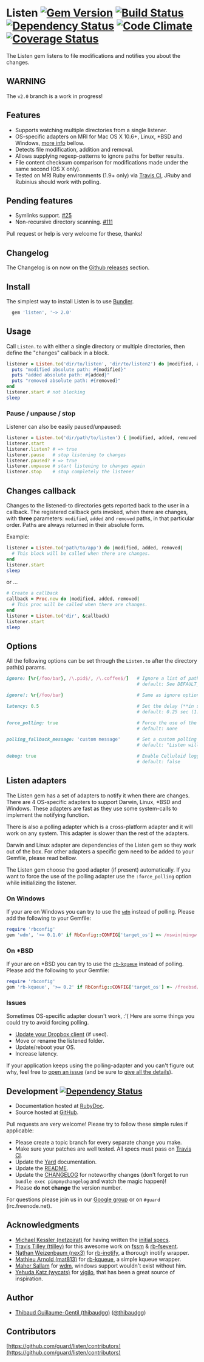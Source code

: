 # Listen [![Gem Version](https://badge.fury.io/rb/listen.png)](http://badge.fury.io/rb/listen) [![Build Status](https://secure.travis-ci.org/guard/listen.png?branch=master)](http://travis-ci.org/guard/listen) [![Dependency Status](https://gemnasium.com/guard/listen.png)](https://gemnasium.com/guard/listen) [![Code Climate](https://codeclimate.com/github/guard/listen.png)](https://codeclimate.com/github/guard/listen) [![Coverage Status](https://coveralls.io/repos/guard/listen/badge.png?branch=master)](https://coveralls.io/r/guard/listen)

The Listen gem listens to file modifications and notifies you about the changes.

## WARNING

The `v2.0` branch is a work in progress!

## Features

* Supports watching multiple directories from a single listener.
* OS-specific adapters on MRI for Mac OS X 10.6+, Linux, *BSD and Windows, [more info](#listen-adapters) bellow.
* Detects file modification, addition and removal.
* Allows supplying regexp-patterns to ignore paths for better results.
* File content checksum comparison for modifications made under the same second (OS X only).
* Tested on MRI Ruby environments (1.9+ only) via [Travis CI](https://travis-ci.org/guard/listen), JRuby and Rubinius should work with polling.

## Pending features

* Symlinks support. [#25](https://github.com/guard/listen/issues/25)
* Non-recursive directory scanning. [#111](https://github.com/guard/listen/issues/111)

Pull request or help is very welcome for these, thanks!

## Changelog

The Changelog is on now on the [Github releases](https://github.com/guard/listen/releases) section.

## Install

The simplest way to install Listen is to use [Bundler](http://bundler.io).

```ruby
  gem 'listen', '~> 2.0'
```

## Usage

Call `Listen.to` with either a single directory or multiple directories, then define the "changes" callback in a block.

``` ruby
listener = Listen.to('dir/to/listen', 'dir/to/listen2') do |modified, added, removed|
  puts "modified absolute path: #{modified}"
  puts "added absolute path: #{added}"
  puts "removed absolute path: #{removed}"
end
listener.start # not blocking
sleep
```

### Pause / unpause / stop

Listener can also be easily paused/unpaused:

``` ruby
listener = Listen.to('dir/path/to/listen') { |modified, added, removed| # ... }
listener.start
listener.listen? # => true
listener.pause   # stop listening to changes
listener.paused? # => true
listener.unpause # start listening to changes again
listener.stop    # stop completely the listener
```

## Changes callback

Changes to the listened-to directories gets reported back to the user in a callback.
The registered callback gets invoked, when there are changes, with **three** parameters:
`modified`, `added` and `removed` paths, in that particular order.
Paths are always returned in their absolute form.

Example:

```ruby
listener = Listen.to('path/to/app') do |modified, added, removed|
  # This block will be called when there are changes.
end
listener.start
sleep
```

or ...

```ruby
# Create a callback
callback = Proc.new do |modified, added, removed|
  # This proc will be called when there are changes.
end
listener = Listen.to('dir', &callback)
listener.start
sleep
```

## Options

All the following options can be set through the `Listen.to` after the directory path(s) params.

```ruby
ignore: [%r{/foo/bar}, /\.pid$/, /\.coffee$/]   # Ignore a list of paths
                                                # default: See DEFAULT_IGNORED_DIRECTORIES and DEFAULT_IGNORED_EXTENSIONS in Listen::Silencer

ignore!: %r{/foo/bar}                           # Same as ignore options, but overwrite default ignored paths.

latency: 0.5                                    # Set the delay (**in seconds**) between checking for changes
                                                # default: 0.25 sec (1.0 sec for polling)

force_polling: true                             # Force the use of the polling adapter
                                                # default: none

polling_fallback_message: 'custom message'      # Set a custom polling fallback message (or disable it with false)
                                                # default: "Listen will be polling for changes. Learn more at https://github.com/guard/listen#polling-fallback."

debug: true                                     # Enable Celluloid logger
                                                # default: false
```

## Listen adapters

The Listen gem has a set of adapters to notify it when there are changes.
There are 4 OS-specific adapters to support Darwin, Linux, *BSD and Windows.
These adapters are fast as they use some system-calls to implement the notifying function.

There is also a polling adapter which is a cross-platform adapter and it will
work on any system. This adapter is slower than the rest of the adapters.

Darwin and Linux adapter are dependencies of the Listen gem so they work out of the box. For other adapters a specific gem need to be added to your Gemfile, please read bellow.

The Listen gem choose the good adapter (if present) automatically. If you
want to force the use of the polling adapter use the `:force_polling` option
while initializing the listener.

### On Windows

If your are on Windows you can try to use the [`wdm`](https://github.com/Maher4Ever/wdm) instead of polling.
Please add the following to your Gemfile:

```ruby
require 'rbconfig'
gem 'wdm', '>= 0.1.0' if RbConfig::CONFIG['target_os'] =~ /mswin|mingw|cygwin/i
```

### On *BSD

If your are on *BSD you can try to use the [`rb-kqueue`](https://github.com/mat813/rb-kqueue) instead of polling.
Please add the following to your Gemfile:

```ruby
require 'rbconfig'
gem 'rb-kqueue', '>= 0.2' if RbConfig::CONFIG['target_os'] =~ /freebsd/i
```

### Issues

Sometimes OS-specific adapter doesn't work, :'(
Here are some things you could try to avoid forcing polling.

* [Update your Dropbox client](http://www.dropbox.com/downloading) (if used).
* Move or rename the listened folder.
* Update/reboot your OS.
* Increase latency.

If your application keeps using the polling-adapter and you can't figure out why, feel free to [open an issue](https://github.com/guard/listen/issues/new) (and be sure to [give all the details](https://github.com/guard/listen/blob/master/CONTRIBUTING.md)).

## Development [![Dependency Status](https://gemnasium.com/guard/listen.png?branch=master)](https://gemnasium.com/guard/listen)

* Documentation hosted at [RubyDoc](http://rubydoc.info/github/guard/listen/master/frames).
* Source hosted at [GitHub](https://github.com/guard/listen).

Pull requests are very welcome! Please try to follow these simple rules if applicable:

* Please create a topic branch for every separate change you make.
* Make sure your patches are well tested. All specs must pass on [Travis CI](https://travis-ci.org/guard/listen).
* Update the [Yard](http://yardoc.org/) documentation.
* Update the [README](https://github.com/guard/listen/blob/master/README.md).
* Update the [CHANGELOG](https://github.com/guard/listen/blob/master/CHANGELOG.md) for noteworthy changes (don't forget to run `bundle exec pimpmychangelog` and watch the magic happen)!
* Please **do not change** the version number.

For questions please join us in our [Google group](http://groups.google.com/group/guard-dev) or on
`#guard` (irc.freenode.net).

## Acknowledgments

* [Michael Kessler (netzpirat)][] for having written the [initial specs](https://github.com/guard/listen/commit/1e457b13b1bb8a25d2240428ce5ed488bafbed1f).
* [Travis Tilley (ttilley)][] for this awesome work on [fssm][] & [rb-fsevent][].
* [Nathan Weizenbaum (nex3)][] for [rb-inotify][], a thorough inotify wrapper.
* [Mathieu Arnold (mat813)][] for [rb-kqueue][], a simple kqueue wrapper.
* [Maher Sallam][] for [wdm][], windows support wouldn't exist without him.
* [Yehuda Katz (wycats)][] for [vigilo][], that has been a great source of inspiration.

## Author

* [Thibaud Guillaume-Gentil (thibaudgg)][] ([@thibaudgg](http://twitter.com/thibaudgg))

## Contributors

[https://github.com/guard/listen/contributors](https://github.com/guard/listen/contributors)

[Thibaud Guillaume-Gentil (thibaudgg)]: https://github.com/thibaudgg
[Maher Sallam]: https://github.com/Maher4Ever
[Michael Kessler (netzpirat)]: https://github.com/netzpirat
[Travis Tilley (ttilley)]: https://github.com/ttilley
[fssm]: https://github.com/ttilley/fssm
[rb-fsevent]: https://github.com/thibaudgg/rb-fsevent
[Mathieu Arnold (mat813)]: https://github.com/mat813
[Nathan Weizenbaum (nex3)]: https://github.com/nex3
[rb-inotify]: https://github.com/nex3/rb-inotify
[stereobooster]: https://github.com/stereobooster
[rb-fchange]: https://github.com/stereobooster/rb-fchange
[rb-kqueue]: https://github.com/mat813/rb-kqueue
[Yehuda Katz (wycats)]: https://github.com/wycats
[vigilo]: https://github.com/wycats/vigilo
[wdm]: https://github.com/Maher4Ever/wdm
